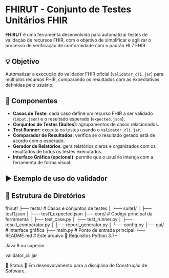 # FHIRUT - Conjunto de Testes Unitários FHIR

**FHIRUT**  é uma ferramenta desenvolvida para automatizar testes de validação de recursos FHIR, com o objetivo de simplificar e agilizar o processo de verificação de conformidade com o padrão HL7 FHIR.

## 💡 Objetivo

Automatizar a execução do validador FHIR oficial (`validator_cli.jar`) para múltiplos recursos FHIR, comparando os resultados com as expectativas definidas pelo usuário.

## 🧩 Componentes

- **Casos de Teste**: cada caso define um recurso FHIR a ser validado (`input.json`) e o resultado esperado (`expected.json`).
- **Conjuntos de Testes (Suites)**: agrupamentos de casos relacionados.
- **Test Runner**: executa os testes usando o `validator_cli.jar`.
- **Comparador de Resultados**: verifica se o resultado gerado está de acordo com o esperado.
- **Gerador de Relatórios**: gera relatórios claros e organizados com os resultados de todos os testes executados.
- **Interface Gráfica (opcional)**: permite que o usuário interaja com a ferramenta de forma visual.

## ▶️ Exemplo de uso do validador

## 🚧 Estrutura de Diretórios

fhirut/
├── tests/                  # Casos e conjuntos de testes
│   └── suite1/
│       ├── test1.json
│       ├── test1_expected.json
├── core/                   # Código principal da ferramenta
│   ├── test_case.py
│   ├── test_runner.py
│   ├── result_comparator.py
│   ├── report_generator.py
│   └── config.py
├── gui/                    # Interface gráfica
├── main.py                 # Ponto de entrada principal
└── README.md               # Este arquivo
🔧 Requisitos
Python 3.7+

Java 8 ou superior

validator_cli.jar 

📌 Status
🚧 Em desenvolvimento para a disciplina de Construção de Software.